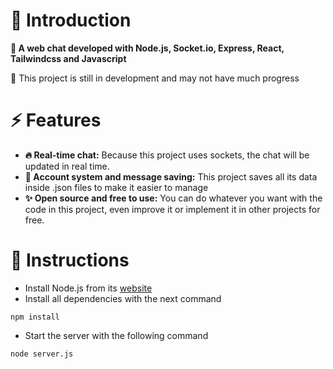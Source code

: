# 💬 Introduction
**📜 A web chat developed with Node.js, Socket.io, Express, React, Tailwindcss and Javascript**

🔨 This project is still in development and may not have much progress

# ⚡ Features
+ **🔥 Real-time chat:** Because this project uses sockets, the chat will be updated in real time.
+ **📂 Account system and message saving:** This project saves all its data inside .json files to make it easier to manage
+ **✨ Open source and free to use:** You can do whatever you want with the code in this project, even improve it or implement it in other projects for free.

# 📖 Instructions
+ Install Node.js from its [website](https://nodejs.org/en)
+ Install all dependencies with the next command
```
npm install
```
+ Start the server with the following command
```
node server.js
```

